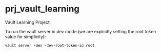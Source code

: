 # prj_vault_learning
Vault Learning Project

To run the vault server in dev mode (we are explicitly setting the root token value for simplicity):
```
vault server -dev -dev-root-token-id root
```